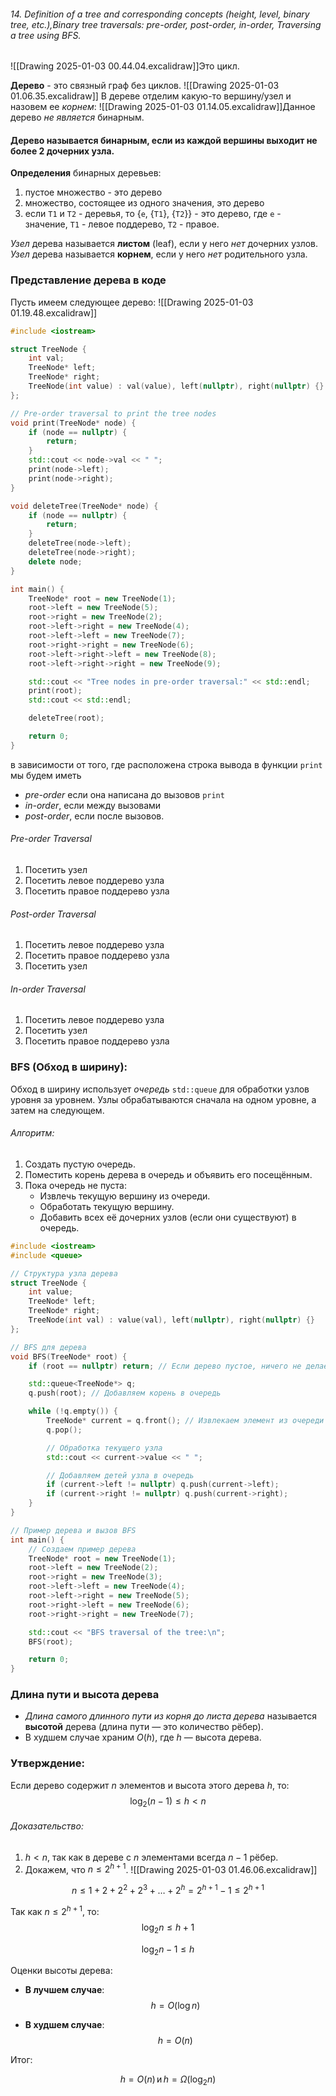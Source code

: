 ###### 14. Definition of a tree and corresponding concepts (height, level, binary tree, etc.),Binary tree traversals: pre-order, post-order, in-order, Traversing a tree using BFS.

![[Drawing 2025-01-03 00.44.04.excalidraw]]Это цикл.

**Дерево** - это связный граф без циклов.
![[Drawing 2025-01-03 01.06.35.excalidraw]]
В дереве отделим какую-то вершину/узел и назовем ее *корнем*:
![[Drawing 2025-01-03 01.14.05.excalidraw]]Данное дерево *не является* бинарным.

#### Дерево называется **бинарным**, если из каждой вершины выходит не более 2 дочерних узла.

**Oпределения** бинарных деревьев:
1. пустое множество - это дерево 
2. множество, состоящее из одного значения, это дерево 
3. если `T1` и `T2` - деревья, то {`e`, {`T1`}, {`T2`}} - это дерево, где `e` - значение, `T1` - левое поддерево, `T2` - правое.

*Узел* дерева называется **листом** (leaf), если у него *нет* дочерних узлов. *Узел* дерева называется **корнем**, если у него *нет* родительного узла.


### Представление дерева в коде 

Пусть имеем следующее дерево:
![[Drawing 2025-01-03 01.19.48.excalidraw]]
```cpp
#include <iostream>

struct TreeNode {
    int val;
    TreeNode* left;
    TreeNode* right;
    TreeNode(int value) : val(value), left(nullptr), right(nullptr) {}
};

// Pre-order traversal to print the tree nodes
void print(TreeNode* node) {
    if (node == nullptr) {
        return;
    }
    std::cout << node->val << " ";
    print(node->left);
    print(node->right);
}

void deleteTree(TreeNode* node) {
    if (node == nullptr) {
        return;
    }
    deleteTree(node->left);
    deleteTree(node->right);
    delete node;
}

int main() {
    TreeNode* root = new TreeNode(1);
    root->left = new TreeNode(5);
    root->right = new TreeNode(2);
    root->left->right = new TreeNode(4);
    root->left->left = new TreeNode(7);
    root->right->right = new TreeNode(6);
    root->left->right->left = new TreeNode(8);
    root->left->right->right = new TreeNode(9);

    std::cout << "Tree nodes in pre-order traversal:" << std::endl;
    print(root);
    std::cout << std::endl;

    deleteTree(root);

    return 0;
}
```

в зависимости от того, где расположена строка вывода в функции `print `мы будем иметь 
- *pre-order* если она написана до вызовов `print`
- *in-order*, если между вызовами 
- *post-order*, если после вызовов.

###### Pre-order Traversal
1. Посетить узел
2. Посетить левое поддерево узла
3. Посетить правое поддерево узла

###### Post-order Traversal
1. Посетить левое поддерево узла
2. Посетить правое поддерево узла
3. Посетить узел

###### In-order Traversal
1. Посетить левое поддерево узла
2. Посетить узел
3. Посетить правое поддерево узла


### BFS (Обход в ширину):
Обход в ширину использует *очередь* `std::queue` для обработки узлов уровня за уровнем. Узлы обрабатываются сначала на одном уровне, а затем на следующем.

###### Алгоритм:
1. Создать пустую очередь.
2. Поместить корень дерева в очередь и объявить его посещённым.
3. Пока очередь не пуста:
   - Извлечь текущую вершину из очереди.
   - Обработать текущую вершину.
   - Добавить всех её дочерних узлов (если они существуют) в очередь.

```cpp
#include <iostream>
#include <queue>

// Структура узла дерева
struct TreeNode {
    int value;
    TreeNode* left;
    TreeNode* right;
    TreeNode(int val) : value(val), left(nullptr), right(nullptr) {}
};

// BFS для дерева
void BFS(TreeNode* root) {
    if (root == nullptr) return; // Если дерево пустое, ничего не делаем

    std::queue<TreeNode*> q;
    q.push(root); // Добавляем корень в очередь

    while (!q.empty()) {
        TreeNode* current = q.front(); // Извлекаем элемент из очереди
        q.pop();

        // Обработка текущего узла
        std::cout << current->value << " ";

        // Добавляем детей узла в очередь
        if (current->left != nullptr) q.push(current->left);
        if (current->right != nullptr) q.push(current->right);
    }
}

// Пример дерева и вызов BFS
int main() {
    // Создаем пример дерева
    TreeNode* root = new TreeNode(1);
    root->left = new TreeNode(2);
    root->right = new TreeNode(3);
    root->left->left = new TreeNode(4);
    root->left->right = new TreeNode(5);
    root->right->left = new TreeNode(6);
    root->right->right = new TreeNode(7);

    std::cout << "BFS traversal of the tree:\n";
    BFS(root);

    return 0;
}
```

### Длина пути и высота дерева
- *Длина самого длинного пути из корня до листа дерева* называется **высотой** дерева (длина пути — это количество рёбер).
- В худшем случае храним $O(h)$, где $h$ — высота дерева.




### Утверждение:
Если дерево содержит $n$ элементов и высота этого дерева $h$, то:
$$
\log_2(n - 1) \leq h < n
$$


###### Доказательство:
1. $h < n$, так как в дереве с $n$ элементами всегда $n - 1$ рёбер.
2. Докажем, что $n \leq 2^{h+1}$.
![[Drawing 2025-01-03 01.46.06.excalidraw]]

$$
n \leq 1 + 2 + 2^2 + 2^3 + \dots + 2^h = 2^{h+1} - 1 \leq 2^{h+1}
$$

Так как $n \leq 2^{h+1}$, то:
$$
\log_2 n \leq h + 1
$$

$$
\log_2 n - 1 \leq h
$$

Оценки высоты дерева:

- **В лучшем случае**:
  $$
  h = O(\log n)
$$

- **В худшем случае**:
  $$
  h = O(n)
$$

Итог:

$$
h = O(n) \, \text{и} \, h = \Omega(\log_2 n)
$$


